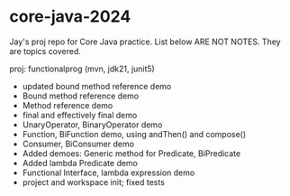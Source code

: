 # core-java-2024

Jay's proj repo for Core Java practice. List below ARE NOT NOTES. They are topics covered.

proj: functionalprog (mvn, jdk21, junit5)
- updated bound method reference demo
- Bound method reference demo
- Method reference demo
- final and effectively final demo
- UnaryOperator, BinaryOperator demo
- Function, BiFunction demo, using andThen() and compose()
- Consumer, BiConsumer demo
- Added demoes: Generic method for Predicate, BiPredicate
- Added lambda Predicate demo
- Functional Interface, lambda expression demo
- project and workspace init; fixed tests